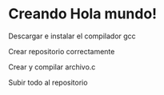 # Creando Hola mundo!
Descargar e instalar el compilador gcc

Crear repositorio correctamente

Crear y compilar archivo.c

Subir todo al repositorio
